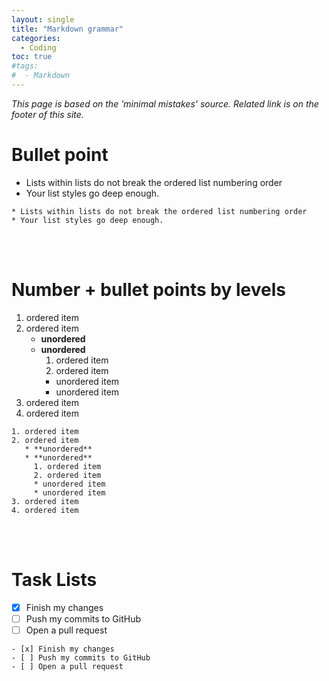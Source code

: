 ```yaml
---
layout: single
title: "Markdown grammar"
categories: 
  - Coding 
toc: true
#tags:
#  - Markdown
---
```

*This page is based on the 'minimal mistakes' source. Related link is on the footer of this site.*

# Bullet point
* Lists within lists do not break the ordered list numbering order
* Your list styles go deep enough.

```
* Lists within lists do not break the ordered list numbering order
* Your list styles go deep enough.
```
<br><br>

# Number + bullet points by levels

1. ordered item
2. ordered item 
   * **unordered**
   * **unordered** 
     1. ordered item
     2. ordered item
     * unordered item
     * unordered item
3. ordered item
4. ordered item

```
1. ordered item
2. ordered item 
   * **unordered**
   * **unordered** 
     1. ordered item
     2. ordered item
     * unordered item
     * unordered item
3. ordered item
4. ordered item
```
<br><br>


# Task Lists

- [x] Finish my changes
- [ ] Push my commits to GitHub
- [ ] Open a pull request

```
- [x] Finish my changes
- [ ] Push my commits to GitHub
- [ ] Open a pull request
```
<br><br>
